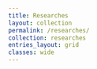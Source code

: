 ```yaml
---
title: Researches
layout: collection
permalink: /researches/
collection: researches
entries_layout: grid
classes: wide
---
```

